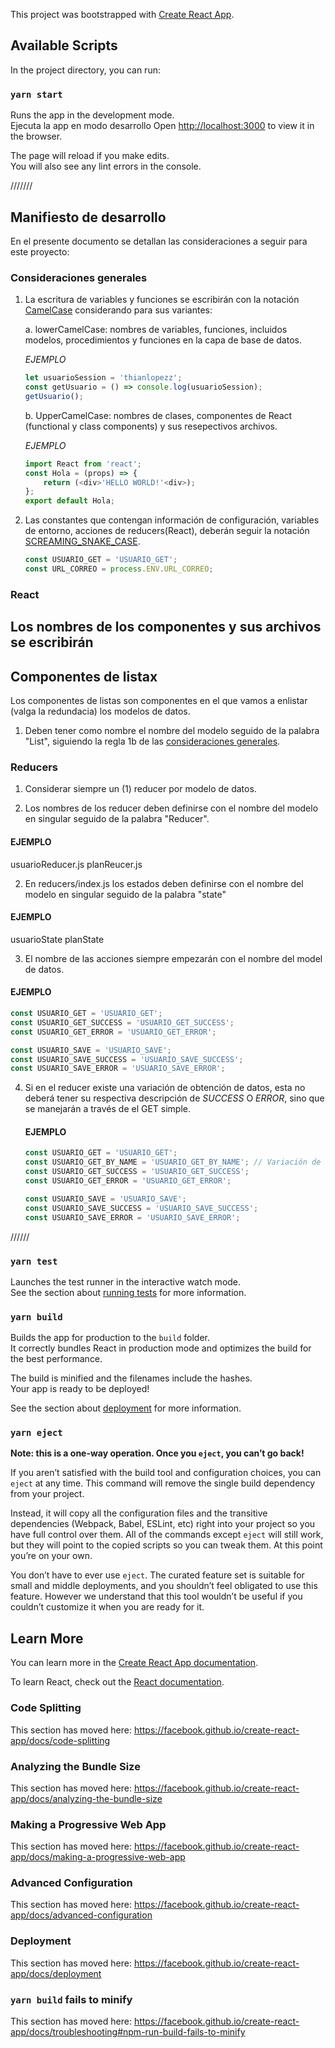 This project was bootstrapped with [Create React App](https://github.com/facebook/create-react-app).

## Available Scripts

In the project directory, you can run:

### `yarn start`

Runs the app in the development mode.<br /> 
Ejecuta  la app en modo desarrollo
Open [http://localhost:3000](http://localhost:3000) to view it in the browser.


The page will reload if you make edits.<br />
You will also see any lint errors in the console.

///////


## Manifiesto de desarrollo

En el presente documento se detallan las consideraciones a seguir para este proyecto:

### Consideraciones generales

1.  La escritura de variables y funciones se escribirán con la notación [CamelCase](https://es.wikipedia.org/wiki/Camel_case) considerando para sus variantes:

    a. lowerCamelCase: nombres de variables, funciones, incluidos modelos, procedimientos y funciones en la capa de base de datos.

    _EJEMPLO_

    ```javascript
    let usuarioSession = 'thianlopezz';
    const getUsuario = () => console.log(usuarioSession);
    getUsuario();
    ```

    b. UpperCamelCase: nombres de clases, componentes de React (functional y class components) y sus resepectivos archivos.

    _EJEMPLO_

    ```javascript
    import React from 'react';
    const Hola = (props) => {
        return (<div>'HELLO WORLD!'<div>);
    };
    export default Hola;
    ```

2.  Las constantes que contengan información de configuración, variables de entorno, acciones de reducers(React), deberán seguir la notación [SCREAMING_SNAKE_CASE](https://en.wikipedia.org/wiki/Snake_case).

    ```javascript
    const USUARIO_GET = 'USUARIO_GET';
    const URL_CORREO = process.ENV.URL_CORREO;
    ```

### React

## Los nombres de los componentes y sus archivos se escribirán

## Componentes de listax

Los componentes de listas son componentes en el que vamos a enlistar (valga la redundacia) los modelos de datos.

1. Deben tener como nombre el nombre del modelo seguido de la palabra "List", siguiendo la regla 1b de las [consideraciones generales](#consideraciones-generales).

### Reducers

1. Considerar siempre un (1) reducer por modelo de datos.

2. Los nombres de los reducer deben definirse con el nombre del modelo en singular seguido de la palabra "Reducer".

#### EJEMPLO

usuarioReducer.js
planReucer.js

2. En reducers/index.js los estados deben definirse con el nombre del modelo en singular seguido de la palabra "state"

#### EJEMPLO

usuarioState
planState

3. El nombre de las acciones siempre empezarán con el nombre del model de datos.

#### EJEMPLO

```javascript
const USUARIO_GET = 'USUARIO_GET';
const USUARIO_GET_SUCCESS = 'USUARIO_GET_SUCCESS';
const USUARIO_GET_ERROR = 'USUARIO_GET_ERROR';

const USUARIO_SAVE = 'USUARIO_SAVE';
const USUARIO_SAVE_SUCCESS = 'USUARIO_SAVE_SUCCESS';
const USUARIO_SAVE_ERROR = 'USUARIO_SAVE_ERROR';
```

4. Si en el reducer existe una variación de obtención de datos, esta no deberá tener su respectiva descripción de _SUCCESS_ O _ERROR_, sino que se manejarán a través de el GET simple.

   #### EJEMPLO

   ```javascript
   const USUARIO_GET = 'USUARIO_GET';
   const USUARIO_GET_BY_NAME = 'USUARIO_GET_BY_NAME'; // Variación de consulta
   const USUARIO_GET_SUCCESS = 'USUARIO_GET_SUCCESS';
   const USUARIO_GET_ERROR = 'USUARIO_GET_ERROR';

   const USUARIO_SAVE = 'USUARIO_SAVE';
   const USUARIO_SAVE_SUCCESS = 'USUARIO_SAVE_SUCCESS';
   const USUARIO_SAVE_ERROR = 'USUARIO_SAVE_ERROR';
   ```

//////

























### `yarn test`

Launches the test runner in the interactive watch mode.<br />
See the section about [running tests](https://facebook.github.io/create-react-app/docs/running-tests) for more information.

### `yarn build`

Builds the app for production to the `build` folder.<br />
It correctly bundles React in production mode and optimizes the build for the best performance.

The build is minified and the filenames include the hashes.<br />
Your app is ready to be deployed!

See the section about [deployment](https://facebook.github.io/create-react-app/docs/deployment) for more information.

### `yarn eject`

**Note: this is a one-way operation. Once you `eject`, you can’t go back!**

If you aren’t satisfied with the build tool and configuration choices, you can `eject` at any time. This command will remove the single build dependency from your project.

Instead, it will copy all the configuration files and the transitive dependencies (Webpack, Babel, ESLint, etc) right into your project so you have full control over them. All of the commands except `eject` will still work, but they will point to the copied scripts so you can tweak them. At this point you’re on your own.

You don’t have to ever use `eject`. The curated feature set is suitable for small and middle deployments, and you shouldn’t feel obligated to use this feature. However we understand that this tool wouldn’t be useful if you couldn’t customize it when you are ready for it.

## Learn More

You can learn more in the [Create React App documentation](https://facebook.github.io/create-react-app/docs/getting-started).

To learn React, check out the [React documentation](https://reactjs.org/).

### Code Splitting

This section has moved here: https://facebook.github.io/create-react-app/docs/code-splitting

### Analyzing the Bundle Size

This section has moved here: https://facebook.github.io/create-react-app/docs/analyzing-the-bundle-size

### Making a Progressive Web App

This section has moved here: https://facebook.github.io/create-react-app/docs/making-a-progressive-web-app

### Advanced Configuration

This section has moved here: https://facebook.github.io/create-react-app/docs/advanced-configuration

### Deployment

This section has moved here: https://facebook.github.io/create-react-app/docs/deployment

### `yarn build` fails to minify

This section has moved here: https://facebook.github.io/create-react-app/docs/troubleshooting#npm-run-build-fails-to-minify
